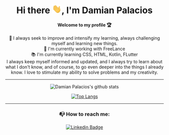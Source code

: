 <h1 align="center">Hi there <img src="https://raw.githubusercontent.com/ABSphreak/ABSphreak/master/gifs/Hi.gif" width="30px">, I'm Damian Palacios</h1>

<h4 align="center"> Welcome to my profile 🏆 </h4>

<p align="center">
🚀 I always seek to improve and intensify my learning, always challenging myself and learning new things.<br>
🧠 I'm currently working with FreeLance<br>
📚 I'm currently learning CSS, HTML, Kotlin, FLutter<br>
I always keep myself informed and updated, and I always try to learn about what I don't know, and of course, to go even deeper into the things I already know. I love to stimulate my ability to solve problems and my creativity.
</p>

 ---

   <div align="center">

![Damian Palacios's github stats](https://github-readme-stats.vercel.app/api?username=Palacios-OPTIMOS&show_icons=true&theme=dark)

[![Top Langs](https://github-readme-stats.vercel.app/api/top-langs/?username=Palacios-OPTIMOS&theme=dark)](https://github.com/Palacios-OPTIMOS/github-readme-stats)

   </div>

---
 <h3 align="center"> 📭 How to reach me:</h3>
   
  <div align="center">
 
   [![Linkedin Badge](https://img.shields.io/badge/-Damian%20Palacios-292929?style=flat-square&logo=Linkedin&logoColor=white&link=https://www.linkedin.com/in/damianpalacioss/)](https://www.linkedin.com/in/damianpalacioss/)
  
  </div>
